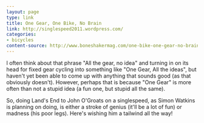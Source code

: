 ```yaml
---
layout: page
type: link
title: One Gear, One Bike, No Brain
link: http://singlespeed2011.wordpress.com/
categories: 
- bicycles
content-source: http://www.boneshakermag.com/one-bike-one-gear-no-brain/
---
```

I often think about that phrase "All the gear, no idea" and turning in on its head for fixed gear cycling into something like "One Gear, All the ideas", but haven't yet been able to come up with anything that sounds good (as that obviously doesn't). However, perhaps that is because "One Gear" is more often than not a stupid idea (a fun one, but stupid all the same).

So, doing Land's End to John O'Groats on a singlespeed, as Simon Watkins is planning on doing, is either a stroke of genius (it'll be a lot of fun) or madness (his poor legs). Here's wishing him a tailwind all the way!
